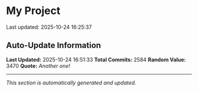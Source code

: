 # My Project


Last updated: 2025-10-24 16:25:37































































































































































































































































































































































































































































































































































































































































































































































































































































































































































































































































































































































































































































































































































































































































































































































































































































































































































































































































































































































































































































































































































































































































































































































































































































































































































































































































































































































































































































































































































































































































































## Auto-Update Information

**Last Updated:** 2025-10-24 16:51:33
**Total Commits:** 2584
**Random Value:** 3470
**Quote:** _Another one!_

---
_This section is automatically generated and updated._